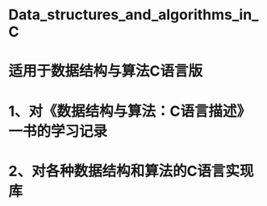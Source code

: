 # Data_structures_and_algorithms_in_C
# 适用于数据结构与算法C语言版
# 1、对《数据结构与算法：C语言描述》一书的学习记录
# 2、对各种数据结构和算法的C语言实现库
